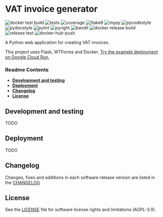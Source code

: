 # VAT invoice generator

![docker test build](https://github.com/e-mit/vat-invoice/actions/workflows/test_build.yml/badge.svg)
![tests](https://github.com/e-mit/vat-invoice/actions/workflows/tests.yml/badge.svg)
![coverage](https://github.com/e-mit/vat-invoice/actions/workflows/coverage.yml/badge.svg)
![flake8](https://github.com/e-mit/vat-invoice/actions/workflows/flake8.yml/badge.svg)
![mypy](https://github.com/e-mit/vat-invoice/actions/workflows/mypy.yml/badge.svg)
![pycodestyle](https://github.com/e-mit/vat-invoice/actions/workflows/pycodestyle.yml/badge.svg)
![pydocstyle](https://github.com/e-mit/vat-invoice/actions/workflows/pydocstyle.yml/badge.svg)
![pylint](https://github.com/e-mit/vat-invoice/actions/workflows/pylint.yml/badge.svg)
![pyright](https://github.com/e-mit/vat-invoice/actions/workflows/pyright.yml/badge.svg)
![bandit](https://github.com/e-mit/vat-invoice/actions/workflows/bandit.yml/badge.svg)
![docker release build](https://github.com/e-mit/vat-invoice/actions/workflows/release_build.yml/badge.svg)
![release test](https://github.com/e-mit/vat-invoice/actions/workflows/release-test.yml/badge.svg)
![docker-hub-push](https://github.com/e-mit/vat-invoice/actions/workflows/docker-hub-push.yml/badge.svg)

A Python web application for creating VAT invoices.

This project uses Flask, WTForms and Docker. [Try the example deployment on Google Cloud Run.](https://vat-invoice-service-uzzizxhvgq-ew.a.run.app/)


### Readme Contents

- **[Development and testing](#development-and-testing)**<br>
- **[Deployment](#deployment)**<br>
- **[Changelog](#changelog)**<br>
- **[License](#license)**<br>


## Development and testing

TODO


## Deployment

TODO


## Changelog

Changes, fixes and additions in each software release version are listed in the [CHANGELOG](CHANGELOG.md)


## License

See the [LICENSE](LICENSE) file for software license rights and limitations (AGPL-3.0).
